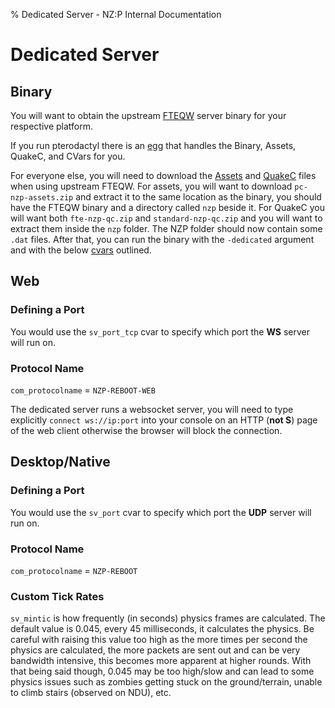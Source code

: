 % Dedicated Server - NZ:P Internal Documentation
# Dedicated Server
## Binary
You will want to obtain the upstream [FTEQW](https://www.fteqw.org/) server binary for your respective platform.

If you run pterodactyl there is an [egg](https://github.com/pelican-eggs/games-standalone/tree/main/nazi_zombies_portable) that handles the Binary, Assets, QuakeC, and CVars for you.

For everyone else, you will need to download the [Assets](https://github.com/nzp-team/assets/releases) and [QuakeC](https://github.com/nzp-team/quakec/releases) files when using upstream FTEQW. For assets, you will want to download `pc-nzp-assets.zip` and extract it to the same location as the binary, you should have the FTEQW binary and a directory called `nzp` beside it. For QuakeC you will want both `fte-nzp-qc.zip` and `standard-nzp-qc.zip` and you will want to extract them inside the `nzp` folder. The NZP folder should now contain some `.dat` files. After that, you can run the binary with the `-dedicated` argument and with the below [cvars](https://fte.triptohell.info/wiki/index.php/Console_Variables) outlined.


## Web
### Defining a Port
You would use the `sv_port_tcp` cvar to specify which port the **WS** server will run on.

### Protocol Name
`com_protocolname` = `NZP-REBOOT-WEB`

The dedicated server runs a websocket server, you will need to type explicitly `connect ws://ip:port` into your console on an HTTP (**not S**) page of the web client otherwise the browser will block the connection.


## Desktop/Native
### Defining a Port
You would use the `sv_port` cvar to specify which port the **UDP** server will run on.

### Protocol Name
`com_protocolname` = `NZP-REBOOT`

### Custom Tick Rates
`sv_mintic` is how frequently (in seconds) physics frames are calculated. The default value is 0.045, every 45 milliseconds, it calculates the physics. Be careful with raising this value too high as the more times per second the physics are calculated, the more packets are sent out and can be very bandwidth intensive, this becomes more apparent at higher rounds. With that being said though, 0.045 may be too high/slow and can lead to some physics issues such as zombies getting stuck on the ground/terrain, unable to climb stairs (observed on NDU), etc.
